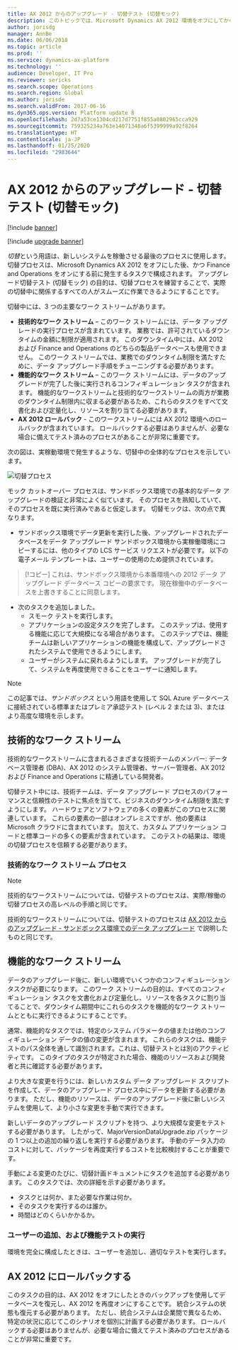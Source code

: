 ```yaml
---
title: AX 2012 からのアップグレード - 切替テスト (切替モック)
description: このトピックでは、Microsoft Dynamics AX 2012 環境をオフにしてから Finance and Operations をオンにするまでの切替えプロセスをテストする方法について説明します。
author: jorisdg
manager: AnnBe
ms.date: 06/06/2018
ms.topic: article
ms.prod: ''
ms.service: dynamics-ax-platform
ms.technology: ''
audience: Developer, IT Pro
ms.reviewer: sericks
ms.search.scope: Operations
ms.search.region: Global
ms.author: jorisde
ms.search.validFrom: 2017-06-16
ms.dyn365.ops.version: Platform update 8
ms.openlocfilehash: 2d7a53ce1304cd217d7751f855a0802965cca929
ms.sourcegitcommit: 759325234a763e14071348a6f5399999a92f8264
ms.translationtype: HT
ms.contentlocale: ja-JP
ms.lasthandoff: 01/25/2020
ms.locfileid: "2983644"
---
```

# <a name="upgrade-from-ax-2012---cutover-testing-mock-cutover"></a>AX 2012 からのアップグレード - 切替テスト (切替モック)

[!include [banner](../includes/banner.md)]

[!include [upgrade banner](../includes/upgrade-banner.md)]

*切替*という用語は、新しいシステムを稼働させる最後のプロセスに使用します。 切替プロセスは、Microsoft Dynamics AX 2012 をオフにした後、かつ Finance and Operations をオンにする前に発生するタスクで構成されます。 アップグレード切替テスト (切替モック) の目的は、切替プロセスを練習することで、実際の切替中に関係するすべての人がスムーズに作業できるようにすることです。

切替中には、3 つの主要なワーク ストリームがあります。

- **技術的なワーク ストリーム** – このワーク ストリームには、データ アップグレードの実行プロセスが含まれています。 業務では、許可されているダウンタイムの金額に制限が適用されます。 このダウンタイム中には、AX 2012 および Finance and Operations のどちらの製品データベースも使用できません。 このワーク ストリームでは、業務でのダウンタイム制限を満たすために、データ アップグレード手順をチューニングする必要があります。
- **機能的なワーク ストリーム** – このワーク ストリームには、データのアップグレードが完了した後に実行されるコンフィギュレーション タスクが含まれます。 機能的なワークストリームと技術的なワークストリームの両方が業務のダウンタイム制限内に収まる必要があるため、これらのタスクをすべて文書化および定量化し、リソースを割り当てる必要があります。
- **AX 2012 ロールバック** - このワークストリームには AX 2012 環境へのロールバックが含まれています。 ロールバックする必要はありませんが、必要な場合に備えてテスト済みのプロセスがあることが非常に重要です。

次の図は、実稼動環境で発生するような、切替中の全体的なプロセスを示しています。

![切替プロセス](./media/cutover_1.png)

モック カットオーバー プロセスは、サンドボックス環境での基本的なデータ アップグレードの検証と非常によく似ています。 そのプロセスを熟知していて、そのプロセスを既に実行済みであると仮定します。 切替モックは、次の点で異なります。

- サンドボックス環境でデータ更新を実行した後、アップグレードされたデータベースをデータ アップグレード サンドボックス環境から実稼働環境にコピーするには、他のタイプの LCS サービス リクエストが必要です。 以下の電子メール テンプレートは、ユーザーの使用のため提供されています。
>[!コピー] これは、サンドボックス環境<source sandbox environment name>から本番環境への 2012 データ アップグレード データベース コピーの要求です。 現在稼働中のデータベースを上書きすることに同意します。

- 次のタスクを追加しました。
    - スモーク テストを実行します。
    - アプリケーションの設定タスクを完了します。 このステップは、使用する機能に応じて大規模になる場合があります。 このステップでは、機能チームは新しいアプリケーションの機能を構成して、アップグレードされたシステムで使用できるようにします。
    - ユーザーがシステムに戻れるようにします。 アップグレードが完了して、システムを再度使用できることをユーザーに通知します。

> [!NOTE]
> この記事では、*サンドボックス* という用語を使用して SQL Azure データベースに接続されている標準またはプレミア承認テスト (レベル 2 または 3)、またはより高度な環境を示します。

## <a name="technical-workstream"></a>技術的なワーク ストリーム

技術的なワークストリームに含まれるさまざまな技術チームのメンバー: データベース管理者 (DBA)、AX 2012 のシステム管理者、サーバー管理者、AX 2012 および Finance and Operations に精通している開発者。 

切替テスト中には、技術チームは、データ アップグレード プロセスのパフォーマンスと信頼性のテストに焦点を当てて、ビジネスのダウンタイム制限を満たすようにします。 ハードウェアとソフトウェアの多くの要素がこのプロセスに関連しています。 これらの要素の一部はオンプレミスですが、他の要素は Microsoft クラウドに含まれています。 加えて、カスタム アプリケーション コードと標準コードの多くの要素が含まれています。 このテストの結果は、環境の切替プロセスを信頼する必要があります。

### <a name="technical-workstream-process"></a>技術的なワーク ストリーム プロセス

> [!NOTE]
> 技術的なワークストリームについては、切替テストのプロセスは、実際/稼働の切替プロセスの高レベルの手順と同じです。

技術的なワークストリームについては、切替テストのプロセスは [AX 2012 からのアップグレード - サンドボックス環境でのデータ アップグレード](upgrade-data-sandbox.md) で説明したものと同じです。

## <a name="functional-workstream"></a>機能的なワーク ストリーム

データのアップグレード後に、新しい環境でいくつかのコンフィギュレーション タスクが必要になります。 このワーク ストリームの目的は、すべてのコンフィギュレーション タスクを文書化および定量化し、リソースを各タスクに割り当てることで、ダウンタイム期間中にこれらのタスクを機能的なワーク ストリームとともに実行できるようにすることです。

通常、機能的なタスクでは、特定のシステム パラメータの値または他のコンフィギュレーション データの値の変更が含まれます。 これらのタスクは、機能テストのパス全体を通して識別されます。これは、切替テストとは別のアクティビティです。 このタイプのタスクが特定された場合、機能のリソースおよび開発者と共に確認する必要があります。

より大きな変更を行うには、新しいカスタム データ アップグレード スクリプトを作成して、データのアップグレード プロセス中にデータを更新する必要があります。 ただし、機能のリソースは、データのアップグレード後に新しいシステムを使用して、より小さな変更を手動で実行できます。

新しいデータのアップグレード スクリプトを持つ、より大規模な変更をテストする必要があります。 したがって、MajorVersionDataUpgrade.zip パッケージの 1 つ以上の追加の繰り返しを実行する必要があります。 手動のデータ入力のコストに対して、パッケージを再度実行するコストを比較検討することが重要です。

手動による変更のたびに、切替計画ドキュメントにタスクを追加する必要があります。 このタスクでは、次の詳細を示す必要があります。

-   タスクとは何か、また必要な作業は何か。
-   そのタスクを実行するのは誰か。
-   時間はどのくらいかかるか。

### <a name="add-users-and-perform-functionl-tests"></a>ユーザーの追加、および機能テストの実行
環境を完全に構成したときは、ユーザーを追加し、適切なテストを実行します。 

## <a name="roll-back-to-ax-2012"></a>AX 2012 にロールバックする

このタスクの目的は、AX 2012 をオフにしたときのバックアップを使用してデータベースを復元し、AX 2012 を再度オンにすることです。 統合システムの状態も復元する必要があります。 ただし、統合システムは企業間で異なるため、特定の状況に応じてこのシナリオを個別に計画する必要があります。 ロールバックする必要はありませんが、必要な場合に備えてテスト済みのプロセスがあることが非常に重要です。
